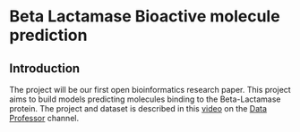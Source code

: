 # Beta Lactamase Bioactive molecule prediction

## Introduction
The project will be our first open bioinformatics research paper. This project aims to build models predicting molecules binding to the Beta-Lactamase protein. 
The project and dataset is described in this [video](https://www.youtube.com/watch?v=_GtEgiWWyK4) on the [Data Professor](https://www.youtube.com/channel/UCV8e2g4IWQqK71bbzGDEI4Q) channel.
